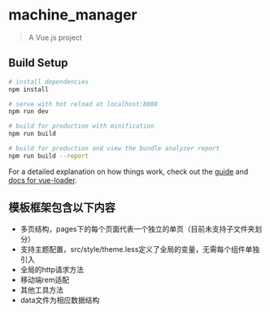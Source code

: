 # machine_manager

> A Vue.js project

## Build Setup

``` bash
# install dependencies
npm install

# serve with hot reload at localhost:8080
npm run dev

# build for production with minification
npm run build

# build for production and view the bundle analyzer report
npm run build --report
```

For a detailed explanation on how things work, check out the [guide](http://vuejs-templates.github.io/webpack/) and [docs for vue-loader](http://vuejs.github.io/vue-loader).

## 模板框架包含以下内容

* 多页结构，pages下的每个页面代表一个独立的单页（目前未支持子文件夹划分）
* 支持主题配置，src/style/theme.less定义了全局的变量，无需每个组件单独引入
* 全局的http请求方法
* 移动端rem适配
* 其他工具方法
* data文件为相应数据结构

